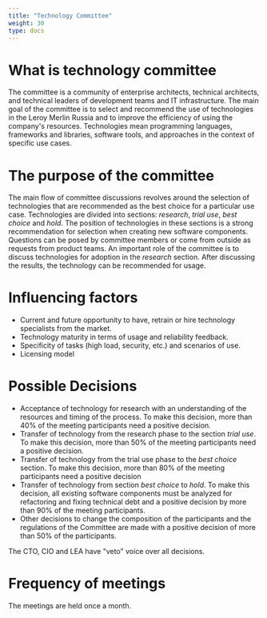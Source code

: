 ```yaml
---
title: "Technology Committee"
weight: 30
type: docs
---
```


# What is technology committee
The committee is a community of enterprise architects, technical architects, and technical leaders of development teams and IT infrastructure. The main goal of the committee is to select and recommend the use of technologies in the Leroy Merlin Russia and to improve the efficiency of using the company's resources. Technologies mean programming languages, frameworks and libraries, software tools, and approaches in the context of specific use cases.

# The purpose of the committee
The main flow of committee discussions revolves around the selection of technologies that are recommended as the best choice for a particular use case. Technologies are divided into sections: *research*, *trial use*, *best choice* and *hold*. The position of technologies in these sections is a strong recommendation for selection when creating new software components. Questions can be posed by committee members or come from outside as requests from product teams. An important role of the committee is to discuss technologies for adoption in the *research* section. After discussing the results, the technology can be recommended for usage.

# Influencing factors
* Current and future opportunity to have, retrain or hire technology specialists from the market.
* Technology maturity in terms of usage and reliability feedback.
* Specificity of tasks (high load, security, etc.) and scenarios of use.
* Licensing model

# Possible Decisions
* Acceptance of technology for research with an understanding of the resources and timing of the process. To make this decision, more than 40% of the meeting participants need a positive decision.
* Transfer of technology from the research phase to the section *trial use*. To make this decision, more than 50% of the meeting participants need a positive decision.
* Transfer of technology from the trial use phase to the *best choice* section.
To make this decision, more than 80% of the meeting participants need a positive decision
* Transfer of technology from section *best choice* to *hold*. To make this decision, all existing software components must be analyzed for refactoring and fixing technical debt and a positive decision by more than 90% of the meeting participants.
* Other decisions to change the composition of the participants and the regulations of the Committee are made with a positive decision of more than 50% of the participants.

The CTO, CIO and LEA have "veto" voice over all decisions.

# Frequency of meetings
The meetings are held once a month.
